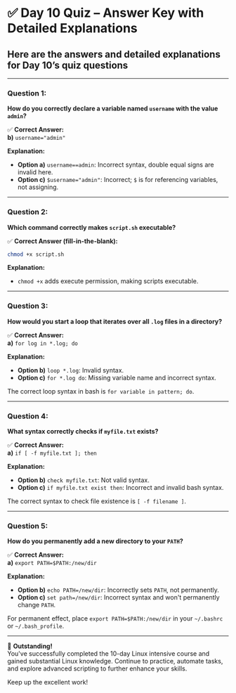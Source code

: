 # ✅ **Day 10 Quiz – Answer Key with Detailed Explanations**

## Here are the answers and detailed explanations for Day 10’s quiz questions

---

### **Question 1:**  

**How do you correctly declare a variable named `username` with the value `admin`?**

✅ **Correct Answer:**  
**b)** `username="admin"`

**Explanation:**  

- **Option a)** `username==admin`: Incorrect syntax, double equal signs are invalid here.
- **Option c)** `$username="admin"`: Incorrect; `$` is for referencing variables, not assigning.

---

### **Question 2:**  

**Which command correctly makes `script.sh` executable?**

✅ **Correct Answer (fill-in-the-blank):**  

```bash
chmod +x script.sh
```

**Explanation:**  

- `chmod +x` adds execute permission, making scripts executable.

---

### **Question 3:**  

**How would you start a loop that iterates over all `.log` files in a directory?**

✅ **Correct Answer:**  
**a)** `for log in *.log; do`

**Explanation:**  

- **Option b)** `loop *.log`: Invalid syntax.
- **Option c)** `for *.log do`: Missing variable name and incorrect syntax.

The correct loop syntax in bash is `for variable in pattern; do`.

---

### **Question 4:**  

**What syntax correctly checks if `myfile.txt` exists?**

✅ **Correct Answer:**  
**a)** `if [ -f myfile.txt ]; then`

**Explanation:**  

- **Option b)** `check myfile.txt`: Not valid syntax.
- **Option c)** `if myfile.txt exist then`: Incorrect and invalid bash syntax.

The correct syntax to check file existence is `[ -f filename ]`.

---

### **Question 5:**  

**How do you permanently add a new directory to your `PATH`?**

✅ **Correct Answer:**  
**a)** `export PATH=$PATH:/new/dir`

**Explanation:**  

- **Option b)** `echo PATH=/new/dir`: Incorrectly sets `PATH`, not permanently.
- **Option c)** `set path=/new/dir`: Incorrect syntax and won't permanently change `PATH`.

For permanent effect, place `export PATH=$PATH:/new/dir` in your `~/.bashrc` or `~/.bash_profile`.

---

🎯 **Outstanding!**  
You've successfully completed the 10-day Linux intensive course and gained substantial Linux knowledge. Continue to practice, automate tasks, and explore advanced scripting to further enhance your skills.

Keep up the excellent work!
